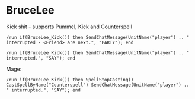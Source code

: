 # BruceLee
Kick shit - supports Pummel, Kick and Counterspell


```
/run if(BruceLee_Kick()) then SendChatMessage(UnitName("player") .. " interrupted - <Friend> are next.", "PARTY"); end
```

```
/run if(BruceLee_Kick()) then SendChatMessage(UnitName("player") .. " interrupted.", "SAY"); end
```

Mage:

```
/run if(BruceLee_Kick()) then SpellStopCasting() CastSpellByName("Counterspell") SendChatMessage(UnitName("player") .. " interrupted.", "SAY"); end
```

